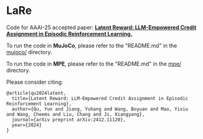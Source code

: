 # LaRe

Code for AAAI-25 accepted paper: [**Latent Reward: LLM-Empowered Credit Assignment in Episodic Reinforcement Learning.**](https://arxiv.org/abs/2412.11120)

To run the code in **MuJoCo**, please refer to the "README.md" in the [mujoco/](mujoco/) directory.

To run the code in **MPE**, please refer to the "README.md" in the [mpe/](mpe/) directory.

Please consider citing:
```
@article{qu2024latent,
  title={Latent Reward: LLM-Empowered Credit Assignment in Episodic Reinforcement Learning},
  author={Qu, Yun and Jiang, Yuhang and Wang, Boyuan and Mao, Yixiu and Wang, Cheems and Liu, Chang and Ji, Xiangyang},
  journal={arXiv preprint arXiv:2412.11120},
  year={2024}
}
```
